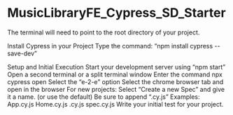 # MusicLibraryFE_Cypress_SD_Starter

The terminal will need to point to the root directory of your project.

Install Cypress in your Project
Type the command: “npm install cypress --save-dev”

Setup and Initial Execution
Start your development server using “npm start”
Open a second terminal or a split terminal window
Enter the command npx cypress open
Select the “e-2-e” option
Select the chrome browser tab and open in the browser
For new projects: Select “Create a new Spec” and give it a name. (or use the default)
Be sure to append “.cy.js”
Examples:
App.cy.js
Home.cy.js
<component>.cy.js
spec.cy.js
Write your initial test for your project.
